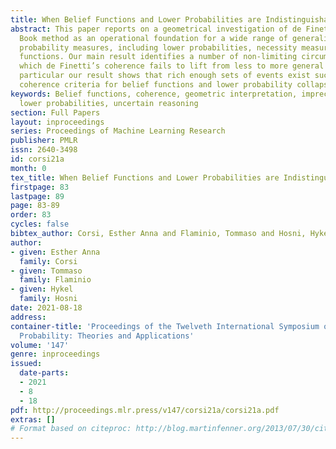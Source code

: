 ```yaml
---
title: When Belief Functions and Lower Probabilities are Indistinguishable
abstract: This paper reports on a geometrical investigation of de Finetti’s Dutch
  Book method as an operational foundation for a wide range of generalisations of
  probability measures, including lower probabilities, necessity measures and belief
  functions. Our main result identifies a number of non-limiting circumstances under
  which de Finetti’s coherence fails to lift from less to more general models. In
  particular our result shows that rich enough sets of events exist such that the
  coherence criteria for belief functions and lower probability collapse.
keywords: Belief functions, coherence, geometric interpretation, imprecise probabilities,
  lower probabilities, uncertain reasoning
section: Full Papers
layout: inproceedings
series: Proceedings of Machine Learning Research
publisher: PMLR
issn: 2640-3498
id: corsi21a
month: 0
tex_title: When Belief Functions and Lower Probabilities are Indistinguishable
firstpage: 83
lastpage: 89
page: 83-89
order: 83
cycles: false
bibtex_author: Corsi, Esther Anna and Flaminio, Tommaso and Hosni, Hykel
author:
- given: Esther Anna
  family: Corsi
- given: Tommaso
  family: Flaminio
- given: Hykel
  family: Hosni
date: 2021-08-18
address:
container-title: 'Proceedings of the Twelveth International Symposium on Imprecise
  Probability: Theories and Applications'
volume: '147'
genre: inproceedings
issued:
  date-parts:
  - 2021
  - 8
  - 18
pdf: http://proceedings.mlr.press/v147/corsi21a/corsi21a.pdf
extras: []
# Format based on citeproc: http://blog.martinfenner.org/2013/07/30/citeproc-yaml-for-bibliographies/
---
```

